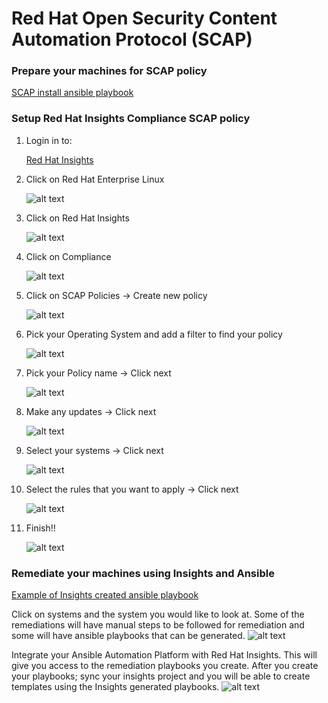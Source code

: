 # Red Hat Open Security Content Automation Protocol (SCAP)

### Prepare your machines for SCAP policy
[SCAP install ansible playbook](https://github.com/ericcames/RHOpenSCAP/blob/main/scapinstall.yml "SCAP Install Playbook")

### Setup Red Hat Insights Compliance SCAP policy
1. Login in to:

    [Red Hat Insights](https://console.redhat.com "Red Hat Hybrid Cloud Console")
    
2. Click on Red Hat Enterprise Linux
    
    ![alt text](https://github.com/ericcames/RHOpenSCAP/blob/main/images/RHEL.png "Logo Title Text 1")
    
3. Click on Red Hat Insights

    ![alt text](https://github.com/ericcames/RHOpenSCAP/blob/main/images/Red%20Hat%20Insights.png "Logo Title Text 1")
    
4. Click on Compliance

    ![alt text](https://github.com/ericcames/RHOpenSCAP/blob/main/images/Compliance.png "Logo Title Text 1")
    
5. Click on SCAP Policies -> Create new policy

    ![alt text](https://github.com/ericcames/RHOpenSCAP/blob/main/images/CreateSCAP.png "Logo Title Text 1")

6. Pick your Operating System and add a filter to find your policy

    ![alt text](https://github.com/ericcames/RHOpenSCAP/blob/main/images/PickOS.png "Logo Title Text 1")

7. Pick your Policy name -> Click next

    ![alt text](https://github.com/ericcames/RHOpenSCAP/blob/main/images/Pickyourpolicy.png "Logo Title Text 1")

8. Make any updates -> Click next

    ![alt text](https://github.com/ericcames/RHOpenSCAP/blob/main/images/adjustments.png "Logo Title Text 1")

9. Select your systems -> Click next

    ![alt text](https://github.com/ericcames/RHOpenSCAP/blob/main/images/addyoursystems.png "Logo Title Text 1")

10. Select the rules that you want to apply -> Click next

    ![alt text](https://github.com/ericcames/RHOpenSCAP/blob/main/images/Rulereview.png "Logo Title Text 1")
    
11. Finish!!

    ![alt text](https://github.com/ericcames/RHOpenSCAP/blob/main/images/Finish.png "Logo Title Text 1")
    
### Remediate your machines using Insights and Ansible
[Example of Insights created ansible playbook](https://github.com/ericcames/RHOpenSCAP/blob/main/example-rhel7cisremediation.yml "SCAP Install Playbook")

Click on systems and the system you would like to look at.  Some of the remediations will have manual steps to be followed for remediation and some will have ansible playbooks that can be generated.
    ![alt text](https://github.com/ericcames/RHOpenSCAP/blob/main/images/Remediations.png "Logo Title Text 1")
    
Integrate your Ansible Automation Platform with Red Hat Insights.  This will give you access to the remediation playbooks you create.  After you create your playbooks; sync your insights project and you will be able to create templates using the Insights generated playbooks.
    ![alt text](https://github.com/ericcames/RHOpenSCAP/blob/main/images/insightsandansible.png "Logo Title Text 1")



